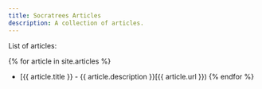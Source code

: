 ```yaml
---
title: Socratrees Articles
description: A collection of articles.
---
```


List of articles:

{% for article in site.articles %}
  * [{{ article.title }} - {{ article.description }}[{{ article.url }})
{% endfor %}
